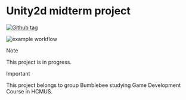 # Unity2d midterm project

[![Github tag](https://badgen.net/github/tag/bumblebeeus/game-midterm-2d)](https://github.com/bumblebeeus/game-midterm-2d/tags/)

![example workflow](https://github.com/bumblebeeus/game-midterm-2d/actions/workflows/main.yml/badge.svg)

> [!NOTE]  
> This project is in progress.

> [!IMPORTANT]  
> This project belongs to group Bumblebee studying Game Development Course in HCMUS.